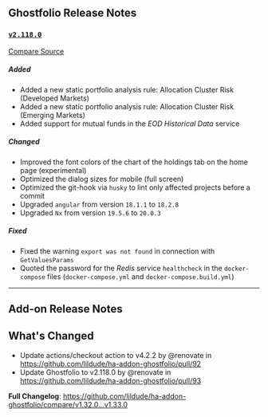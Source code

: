 ## Ghostfolio Release Notes

### [`v2.118.0`](https://redirect.github.com/ghostfolio/ghostfolio/blob/HEAD/CHANGELOG.md#21180---2024-10-23)

[Compare Source](https://redirect.github.com/ghostfolio/ghostfolio/compare/2.117.0...2.118.0)

##### Added

-   Added a new static portfolio analysis rule: Allocation Cluster Risk (Developed Markets)
-   Added a new static portfolio analysis rule: Allocation Cluster Risk (Emerging Markets)
-   Added support for mutual funds in the *EOD Historical Data* service

##### Changed

-   Improved the font colors of the chart of the holdings tab on the home page (experimental)
-   Optimized the dialog sizes for mobile (full screen)
-   Optimized the git-hook via `husky` to lint only affected projects before a commit
-   Upgraded `angular` from version `18.1.1` to `18.2.8`
-   Upgraded `Nx` from version `19.5.6` to `20.0.3`

##### Fixed

-   Fixed the warning `export was not found` in connection with `GetValuesParams`
-   Quoted the password for the *Redis* service `healthcheck` in the `docker-compose` files (`docker-compose.yml` and `docker-compose.build.yml`)

---

## Add-on Release Notes




## What's Changed
* Update actions/checkout action to v4.2.2 by @renovate in https://github.com/lildude/ha-addon-ghostfolio/pull/92
* Update Ghostfolio to v2.118.0 by @renovate in https://github.com/lildude/ha-addon-ghostfolio/pull/93


**Full Changelog**: https://github.com/lildude/ha-addon-ghostfolio/compare/v1.32.0...v1.33.0
